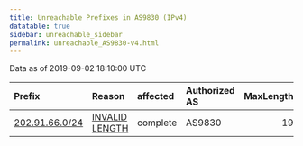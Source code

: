 ```yaml
---
title: Unreachable Prefixes in AS9830 (IPv4)
datatable: true
sidebar: unreachable_sidebar
permalink: unreachable_AS9830-v4.html
---
```


Data as of 2019-09-02 18:10:00 UTC


<div class="datatable-begin"></div>

| Prefix                                                 | Reason                                                                                                  | affected   | Authorized AS   |   MaxLength | Anchor                                       |   unreachable /24s |
|:-------------------------------------------------------|:--------------------------------------------------------------------------------------------------------|:-----------|:----------------|------------:|:---------------------------------------------|-------------------:|
| [202.91.66.0/24](https://stat.ripe.net/202.91.66.0/24) | [INVALID LENGTH](https://rpki-validator.ripe.net/announcement-preview?asn=AS9830&prefix=202.91.66.0/24) | complete   | AS9830          |          19 | [APNIC](unreachable_APNIC_RPKI_Root-v4.html) |                  1 |

<div class="datatable-end"></div>